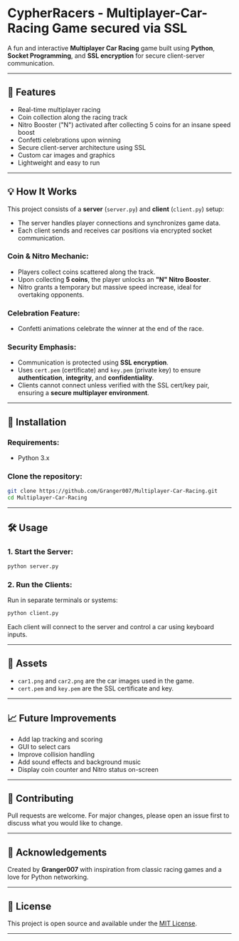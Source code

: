 # CypherRacers - Multiplayer-Car-Racing Game secured via SSL

A fun and interactive **Multiplayer Car Racing** game built using **Python**, **Socket Programming**, and **SSL encryption** for secure client-server communication.

---

## 🚀 Features

* Real-time multiplayer racing
* Coin collection along the racing track
* Nitro Booster ("N") activated after collecting 5 coins for an insane speed boost
* Confetti celebrations upon winning
* Secure client-server architecture using SSL
* Custom car images and graphics
* Lightweight and easy to run

---

## 💡 How It Works

This project consists of a **server** (`server.py`) and **client** (`client.py`) setup:

* The server handles player connections and synchronizes game data.
* Each client sends and receives car positions via encrypted socket communication.

### Coin & Nitro Mechanic:

* Players collect coins scattered along the track.
* Upon collecting **5 coins**, the player unlocks an **"N" Nitro Booster**.
* Nitro grants a temporary but massive speed increase, ideal for overtaking opponents.

### Celebration Feature:

* Confetti animations celebrate the winner at the end of the race.

### Security Emphasis:

* Communication is protected using **SSL encryption**.
* Uses `cert.pem` (certificate) and `key.pem` (private key) to ensure **authentication**, **integrity**, and **confidentiality**.
* Clients cannot connect unless verified with the SSL cert/key pair, ensuring a **secure multiplayer environment**.

---

## 🔧 Installation

### Requirements:

* Python 3.x

### Clone the repository:

```bash
git clone https://github.com/Granger007/Multiplayer-Car-Racing.git
cd Multiplayer-Car-Racing
```

---

## 🛠️ Usage

### 1. Start the Server:

```bash
python server.py
```

### 2. Run the Clients:

Run in separate terminals or systems:

```bash
python client.py
```

Each client will connect to the server and control a car using keyboard inputs.

---

## 🌟 Assets

* `car1.png` and `car2.png` are the car images used in the game.
* `cert.pem` and `key.pem` are the SSL certificate and key.

---

## 📈 Future Improvements

* Add lap tracking and scoring
* GUI to select cars
* Improve collision handling
* Add sound effects and background music
* Display coin counter and Nitro status on-screen

---

## 🙌 Contributing

Pull requests are welcome. For major changes, please open an issue first to discuss what you would like to change.

---

## 💃 Acknowledgements

Created by **Granger007** with inspiration from classic racing games and a love for Python networking.

---

## 📁 License

This project is open source and available under the [MIT License](LICENSE).

---

